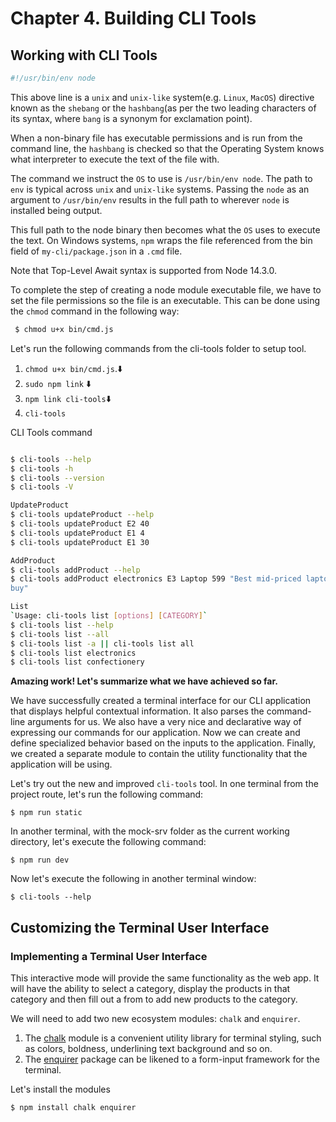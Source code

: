 # Chapter 4. Building CLI Tools

## Working with CLI Tools

```bash
#!/usr/bin/env node
```

This above line is a `unix` and `unix-like` system(e.g. `Linux`, `MacOS`) directive known as the `shebang` or the `hashbang`(as per the two leading characters of its syntax, where `bang` is a synonym for exclamation point).

When a non-binary file has executable permissions and is run from the command line, the `hashbang` is checked so that the Operating System knows what interpreter to execute the text of the file with.

The command we instruct the `OS` to use is `/usr/bin/env node`. The path to `env` is typical across `unix` and `unix-like` systems. Passing the `node` as an argument to `/usr/bin/env` results in the full path to wherever `node` is installed being output.

This full path to the node binary then becomes what the `OS` uses to execute the text. On Windows systems, `npm` wraps the file referenced from the bin field of `my-cli/package.json` in a `.cmd` file.

Note that Top-Level Await syntax is supported from Node 14.3.0.

To complete the step of creating a node module executable file, we have to set the file permissions so the file is an executable. This can be done using the `chmod` command in the following way:

```bash
 $ chmod u+x bin/cmd.js
```

Let's run the following commands from the cli-tools folder to setup tool.

1. `chmod u+x bin/cmd.js`.⬇️
2. `sudo npm link` ⬇️
3. `npm link cli-tools`⬇️
4. `cli-tools`

CLI Tools command

```bash

$ cli-tools --help
$ cli-tools -h
$ cli-tools --version
$ cli-tools -V

UpdateProduct
$ cli-tools updateProduct --help
$ cli-tools updateProduct E2 40
$ cli-tools updateProduct E1 4
$ cli-tools updateProduct E1 30

AddProduct
$ cli-tools addProduct --help
$ cli-tools addProduct electronics E3 Laptop 599 "Best mid-priced laptop money can
buy"

List
`Usage: cli-tools list [options] [CATEGORY]`
$ cli-tools list --help
$ cli-tools list --all
$ cli-tools list -a || cli-tools list all
$ cli-tools list electronics
$ cli-tools list confectionery

```

**Amazing work! Let's summarize what we have achieved so far.**

We have successfully created a terminal interface for our CLI application that displays helpful contextual information. It also parses the command-line arguments for us. We also have a very nice and declarative way of expressing our commands for our application. Now we can create and define specialized behavior based on the inputs to the application. Finally, we created a separate module to contain the utility functionality that the application will be using.

Let's try out the new and improved `cli-tools` tool. In one terminal from the project route, let's run the following command:

`$ npm run static`

In another terminal, with the mock-srv folder as the current working directory, let's execute the following command:

`$ npm run dev`

Now let's execute the following in another terminal window:

`$ cli-tools --help`

## Customizing the Terminal User Interface

### Implementing a Terminal User Interface

This interactive mode will provide the same functionality as the web app.
It will have the ability to select a category, display the products in that category and then fill out a from to add new products to the category.

We will need to add two new ecosystem modules: `chalk` and `enquirer`.

1. The [chalk](https://github.com/chalk/chalk) module is a convenient utility library for terminal styling, such as colors, boldness, underlining text background and so on.
2. The [enquirer](https://github.com/enquirer/enquirer) package can be likened to a form-input framework for the terminal.

Let's install the modules

`$ npm install chalk enquirer`
